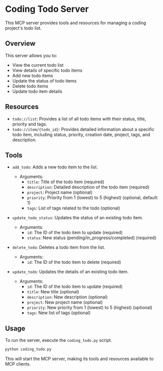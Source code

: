 # Coding Todo Server

This MCP server provides tools and resources for managing a coding project's todo list.

## Overview

This server allows you to:

- View the current todo list
- View details of specific todo items
- Add new todo items
- Update the status of todo items
- Delete todo items
- Update todo item details

## Resources

- `todo://list`:  Provides a list of all todo items with their status, title, priority and tags.
- `todo://item/{todo_id}`: Provides detailed information about a specific todo item, including status, priority, creation date, project, tags, and description.

## Tools

- `add_todo`: Adds a new todo item to the list.
    - Arguments:
        - `title`: Title of the todo item (required)
        - `description`: Detailed description of the todo item (required)
        - `project`: Project name (optional)
        - `priority`: Priority from 1 (lowest) to 5 (highest) (optional, default: 1)
        - `tags`: List of tags related to the todo (optional)

- `update_todo_status`: Updates the status of an existing todo item.
    - Arguments:
        - `id`: The ID of the todo item to update (required)
        - `status`: New status (pending/in_progress/completed) (required)

- `delete_todo`: Deletes a todo item from the list.
    - Arguments:
        - `id`: The ID of the todo item to delete (required)

- `update_todo`: Updates the details of an existing todo item.
    - Arguments:
        - `id`: The ID of the todo item to update (required)
        - `title`: New title (optional)
        - `description`: New description (optional)
        - `project`: New project name (optional)
        - `priority`: New priority from 1 (lowest) to 5 (highest) (optional)
        - `tags`: New list of tags (optional)

## Usage

To run the server, execute the `coding_todo.py` script.

```bash
python coding_todo.py
```

This will start the MCP server, making its tools and resources available to MCP clients.
